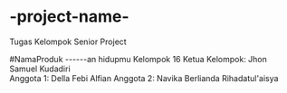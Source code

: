 # -project-name-
Tugas Kelompok Senior Project

#NamaProduk
------an hidupmu
Kelompok 16
Ketua Kelompok: Jhon Samuel Kudadiri  
Anggota 1: Della Febi Alfian
Anggota 2: Navika Berlianda Rihadatul'aisya  
